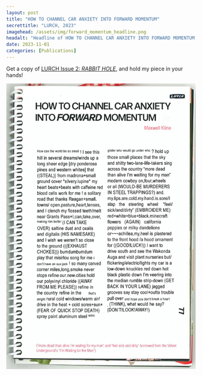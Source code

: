 ```yaml
---
layout: post
title: "HOW TO CHANNEL CAR ANXIETY INTO FORWARD MOMENTUM"
secrettitle: "LURCH, 2023"
imagehead: /assets/img/forward_momentum_headline.png
headalt: "Headline of HOW TO CHANNEL CAR ANXIETY INTO FORWARD MOMENTUM as seen in Lurch Zine, Issue 2."
date: 2023-11-01
categories: [Publications]
---
```


Get a copy of <a href ="https://lurchzine.bigcartel.com/product/issue-02-rabbit-hole">LURCH Issue 2: _RABBIT HOLE_</a>, and hold my piece in your hands!

<img src="/assets/img/forward_momentum_full.png" alt="HOW TO CHANNEL CAR ANXIETY INTO FORWARD MOMENTUM as seen in Lurch Zine, Issue 2." width="790">